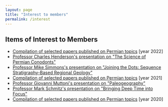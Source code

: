 ```yaml
---
layout: page
title: "Interest to members"
permalink: /interest
---
```

## Items of Interest to Members
* [Compilation of selected papers published on Permian topics](http://stratigraphy.org/subcommission-permian/Interests/2022) [year 2022]
* [Professor Charles Henderson's presentation on "The Science of Permian Conodonts"](http://stratigraphy.org/subcommission-permian/Interests/Charles)
* [Professor Mike Simmons's presentation on "Joining the Dots: Sequence Stratigraphy-Based Regional Geology"](http://stratigraphy.org/subcommission-permian/Interests/Simmons)
* [Compilation of selected papers published on Permian topics](http://stratigraphy.org/subcommission-permian/Interests/2021) [year 2021]
* [Professor Giovanni Muttoni's presentation on "Paleogeography"](http://stratigraphy.org/subcommission-permian/Interests/Giovanni)
* [Professor Mark Schmitz's presentation on "Bringing Deep Time into Focus"](http://stratigraphy.org/subcommission-permian/Interests/Mark)
* [Compilation of selected papers published on Permian topics](http://stratigraphy.org/subcommission-permian/Interests/2020) [year 2020]

